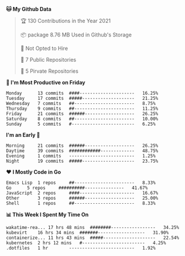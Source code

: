<!--START_SECTION:waka-->
**🐱 My Github Data**
> 🏆 130 Contributions in the Year 2021
 >
> 📦 package 8.76 MB Used in Github's Storage
 >
> 🚫 Not Opted to Hire
 >
> 🚪 7 Public Repositories
 >
> 🔑 5 Pirvate Repositories
 >

**📅 I'm Most Productive on Friday**
```text
Monday		13 commits	####---------------------	16.25%
Tuesday		17 commits	#####--------------------	21.25%
Wednesday	7 commits	##-----------------------	8.75%
Thursday	9 commits	##-----------------------	11.25%
Friday		21 commits	######-------------------	26.25%
Saturday	8 commits	##-----------------------	10.00%
Sunday		5 commits	#------------------------	6.25%
```

**I'm an Early 🐤** 
```text
Morning		21 commits	######-------------------	26.25%
Daytime		39 commits	############-------------	48.75%
Evening		1 commits	-------------------------	1.25%
Night		19 commits	#####--------------------	23.75%
```

**❤ I Mostly Code in Go**

```text
Emacs Lisp	1 repos		##-----------------------	8.33%
Go		5 repos		##########---------------	41.67%
JavaScript	2 repos		####---------------------	16.67%
Other		3 repos		######-------------------	25.00%
Shell		1 repos		##-----------------------	8.33%
```

**📊 This Week I Spent My Time On**
```text
wakatime-rea...	17 hrs 48 mins	########-----------------	34.25%
kubevirt	16 hrs 34 mins	#######------------------	31.90%
containerize...	11 hrs 43 mins	#####--------------------	22.54%
kubernetes	2 hrs 12 mins	#------------------------	4.25%
.dotfiles	1 hr		-------------------------	1.92%
```

<!--END_SECTION:waka-->
